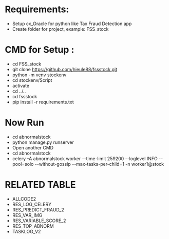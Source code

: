 # Requirements:
* Setup cx_Oracle for python like Tax Fraud Detection app  
* Create folder for project, example: FSS_stock
# CMD for Setup :
* cd FSS_stock
* git clone https://github.com/hieule88/fssstock.git
* python -m venv stockenv
* cd stockenv/Script
* activate
* cd ../..
* cd fssstock
* pip install -r requirements.txt
# Now Run
* cd abnormalstock
* python manage.py runserver
* Open another CMD
* cd abnormalstock
* celery -A abnormalstock worker --time-limit 259200 --loglevel INFO --pool=solo --without-gossip --max-tasks-per-child=1 -n worker1@stock 
# RELATED TABLE
* ALLCODE2
* RES_LOG_CELERY
* RES_PREDICT_FRAUD_2
* RES_VAR_IMG
* RES_VARIABLE_SCORE_2
* RES_TOP_ABNORM
* TASKLOG_V2